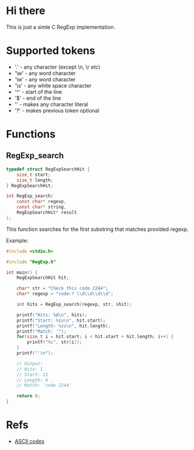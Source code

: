 # Hi there
This is just a simle C RegExp implementation.

# Supported tokens
 - '.' - any character (except \n, \r etc)
 - '\w' - any word character
 - '\w' - any word character
 - '\s' - any white space character
 - '^' - start of the line
 - '$' - end of the line
 - '\' - makes any character literal
 - '?' - makes previous token optional

# Functions
## RegExp_search
```c
typedef struct RegExpSearchHit {
    size_t start;
    size_t length;
} RegExpSearchHit; 

int RegExp_search(
    const char* regexp, 
    const char* string, 
    RegExpSearchHit* result
);
```
This function searches for the first substring that matches provided regexp.

Example:
```c
#include <stdio.h>

#include "RegExp.h"

int main() {
    RegExpSearchHit hit;

    char* str = "Check this code 2244";
    char* regexp = "code:? \\d\\d\\d\\d";

    int hits = RegExp_search(regexp, str, &hit);

    printf("Hits: %d\n", hits);
    printf("Start: %zu\n", hit.start);
    printf("Length: %zu\n", hit.length);
    printf("Match: '");
    for(size_t i = hit.start; i < hit.start + hit.length; i++) {
        printf("%c", str[i]);
    }
    printf("'\n");

    // Output:
    // Hits: 1
    // Start: 11
    // Length: 9
    // Match: 'code 2244'

    return 0;
}
```

# Refs
 - [ASCII codes](https://www.cs.cmu.edu/~pattis/15-1XX/common/handouts/ascii.html)